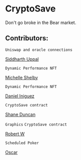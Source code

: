 # CryptoSave
Don't go broke in the Bear market.


## Contributors:

```Uniswap and oracle connections```

[Siddharth Uppal](https://github.com/Sidduppal)


```Dynamic Performance NFT```

[Michelle Shelby](https://github.com/Ivoryspren)


```Dynamic Performance NFT```

[Daniel Iniguez](https://github.com/danieliniguezv)


```CryptoSave contract```

[Shane Duncan](https://github.com/ShaneDuncan602)


```Graphics```
```CryptoSave contract```


[Robert W](https://github.com/gnimmel)




```Scheduled Poker```

[Oscar](https://github.com/Struka9)


